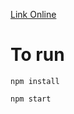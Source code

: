 [ Link Online ](https://benjamin-1-ws.github.io/react_online_shop/dist/)


# To run
``` 
npm install
```
```
npm start
```
